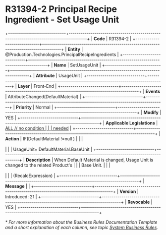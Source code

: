 ﻿---
erp.type: front-end-business-rule
erp.entity: Production.Technologies.PrincipalRecipeIngredients
---

# R31394-2 Principal Recipe Ingredient - Set Usage Unit
+-----------------------------+---------------------------------------------------------------------------------------+
| **Code**                    | R31394-2                                                                              |
+-----------------------------+---------------------------------------------------------------------------------------+
| **Entity**                  | @Production.Technologies.PrincipalRecipeIngredients                                   |
+-----------------------------+---------------------------------------------------------------------------------------+
| **Name**                    | SetUsageUnit                                                                          |
+-----------------------------+---------------------------------------------------------------------------------------+
| **Attribute**               | UsageUnit                                                                             |
+-----------------------------+---------------------------------------------------------------------------------------+
| **Layer**                   | Front-End                                                                             |
+-----------------------------+---------------------------------------------------------------------------------------+
| **Events**                  | AttributeChanged(DefaultMaterial)                                                     |
+-----------------------------+---------------------------------------------------------------------------------------+
| **Priority**                | Normal                                                                                |
+-----------------------------+---------------------------------------------------------------------------------------+
| **Modify**                  | YES                                                                                   |
+-----------------------------+---------------------------------------------------------------------------------------+
| **Applicable Legislations** | [ALL // no condition                                                                  |
|                             | needed](xref:applicable-legislations)                                                 |
+-----------------------------+---------------------------------------------------------------------------------------+
| **Action**                  | IF(DefaultMaterial !=null )                                                           |
|                             | <br/><br/>                                                                            |
|                             | UsageUnit= DefaultMaterial.BaseUnit                                                   |
+-----------------------------+---------------------------------------------------------------------------------------+
| **Description**             | When Default Material is changed, Usage Unit is changed to the related Product\'s     |
|                             | Base Unit.                                                                            |
|                             | <br/><br/>                                                                            |
|                             | (RecalcExpression)                                                                    |
+-----------------------------+---------------------------------------------------------------------------------------+
| **Message**                 |                                                                                       |
+-----------------------------+---------------------------------------------------------------------------------------+
| **Version**                 | Introduced: 21                                                                        |
+-----------------------------+---------------------------------------------------------------------------------------+
| **Revocable**               | YES                                                                                   |
+-----------------------------+---------------------------------------------------------------------------------------+

*\* For more information about the Business Rules Documentation Template and a short explanation of each column, see
topic [System Business Rules](../templates/template-description-system-business-rules.md).*
